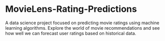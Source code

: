 # MovieLens-Rating-Predictions
A data science project focused on predicting movie ratings using machine learning algorithms. Explore the world of movie recommendations and see how well we can forecast user ratings based on historical data.

